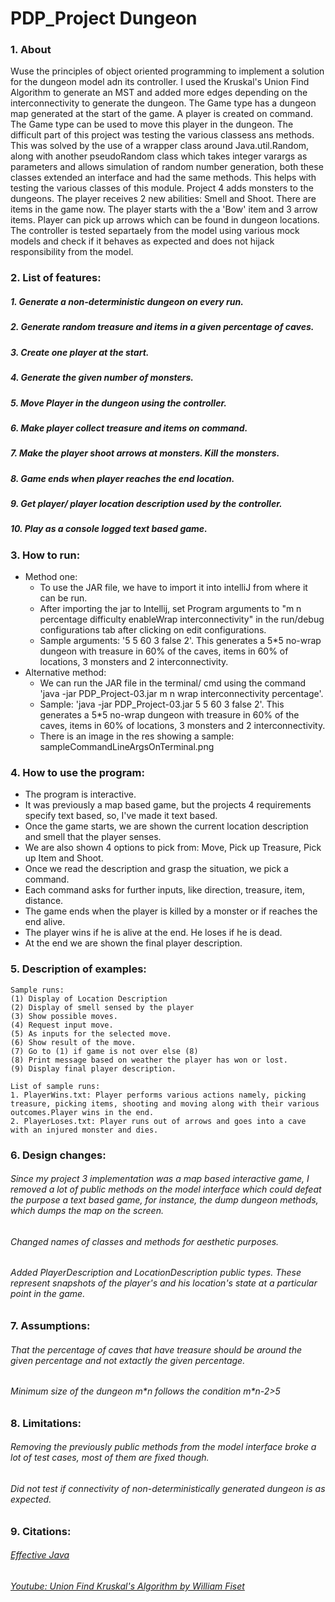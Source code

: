 # PDP_Project Dungeon

### 1. About
Wuse the principles of object oriented programming to implement a solution for the dungeon model adn its controller. 
I used the Kruskal's Union Find Algorithm to generate an MST and added more edges depending on the interconnectivity to generate the dungeon.
The Game type has a dungeon map generated at the start of the game. A player is created on command. The Game type can be used to move this player in the dungeon.
The difficult part of this project was testing the various classess ans methods. This was solved by the use of a wrapper class around Java.util.Random, 
along with another pseudoRandom class which takes integer varargs as parameters and allows simulation of random number generation, 
both these classes extended an interface and had the same methods. This helps with testing the various classes of this module.
Project 4 adds monsters to the dungeons. The player receives 2 new abilities: Smell and Shoot. There are items in the game now.
The player starts with the a 'Bow' item and 3 arrow items. Player can pick up arrows which can be found in dungeon locations. 
The controller is tested separtaely from the model using various mock models and check if it behaves as expected and does not hijack responsibility from the model.


### 2. List of features:
##### 1. Generate a non-deterministic dungeon on every run.
##### 2. Generate random treasure and items in a given percentage of caves.
##### 3. Create one player at the start.
##### 4. Generate the given number of monsters.
##### 5. Move Player in the dungeon using the controller.
##### 6. Make player collect treasure and items on command.
##### 7. Make the player shoot arrows at monsters. Kill the monsters.
##### 8. Game ends when player reaches the end location.
##### 9. Get player/ player location description used by the controller.
##### 10. Play as a console logged text based game.

### 3. How to run:
  * Method one:
    * To use the JAR file, we have to import it into intelliJ from where it can be run.
    * After importing the jar to Intellij, set Program arguments to "m n percentage difficulty enableWrap interconnectivity" in the run/debug configurations tab after clicking on edit configurations.
    * Sample arguments: '5 5 60 3 false 2'. This generates a 5*5 no-wrap dungeon with treasure in 60% of the caves, items in 60% of locations, 3 monsters and 2 interconnectivity.
  * Alternative method:
    * We can run the JAR file in the terminal/ cmd using the command 'java -jar PDP_Project-03.jar m n wrap interconnectivity percentage'.
    * Sample: 'java -jar PDP_Project-03.jar 5 5 60 3 false 2'. This generates a 5*5 no-wrap dungeon with treasure in 60% of the caves, items in 60% of locations, 3 monsters and 2 interconnectivity. 
    * There is an image in the res showing a sample: sampleCommandLineArgsOnTerminal.png

### 4. How to use the program:
  * The program is interactive.
  * It was previously a map based game, but the projects 4 requirements specify text based, so, I've made it text based.
  * Once the game starts, we are shown the current location description and smell that the player senses.
  * We are also shown 4 options to pick from: Move, Pick up Treasure, Pick up Item and Shoot.
  * Once we read the description and grasp the situation, we pick a command.
  * Each command asks for further inputs, like direction, treasure, item, distance.
  * The game ends when the player is killed by a monster or if reaches the end alive.
  * The player wins if he is alive at the end. He loses if he is dead.
  * At the end we are shown the final player description.

### 5. Description of examples:
    Sample runs:
    (1) Display of Location Description
    (2) Display of smell sensed by the player
    (3) Show possible moves.
    (4) Request input move.
    (5) As inputs for the selected move.
    (6) Show result of the move.
    (7) Go to (1) if game is not over else (8)
    (8) Print message based on weather the player has won or lost.
    (9) Display final player description.
    
    List of sample runs:
    1. PlayerWins.txt: Player performs various actions namely, picking treasure, picking items, shooting and moving along with their various outcomes.Player wins in the end.
    2. PlayerLoses.txt: Player runs out of arrows and goes into a cave with an injured monster and dies.
    
### 6. Design changes:
###### Since my project 3 implementation was a map based interactive game, I removed a lot of public methods on the model interface which could defeat the purpose a text based game, for instance, the dump dungeon methods, which dumps the map on the screen.
###### Changed names of classes and methods for aesthetic purposes.
###### Added PlayerDescription and LocationDescription public types. These represent snapshots of the player's and his location's state at a particular point in the game.

### 7. Assumptions:
###### That the percentage of caves that have treasure should be around the given percentage and not extactly the given percentage.
###### Minimum size of the dungeon m\*n follows the condition m\*n-2>5

### 8. Limitations:
###### Removing the previously public methods from the model interface broke a lot of test cases, most of them are fixed though.
###### Did not test if connectivity of non-deterministically generated dungeon is as expected.

### 9. Citations:
###### [Effective Java](https://learning.oreilly.com/library/view/effective-java/9780134686097/)
###### [Youtube: Union Find Kruskal's Algorithm by William Fiset](https://www.youtube.com/watch?v=JZBQLXgSGfs)
